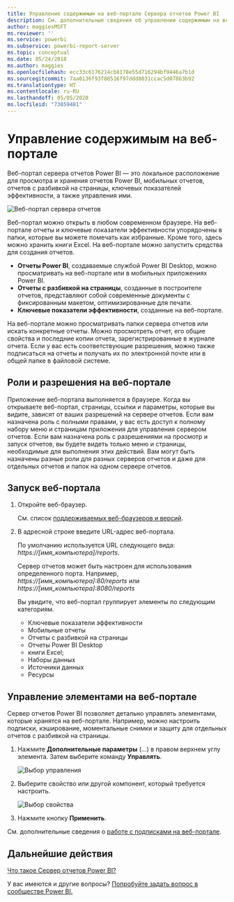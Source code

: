 ```yaml
---
title: Управление содержимым на веб-портале Сервера отчетов Power BI
description: См. дополнительные сведения об управлении содержимым на веб-портале Сервера отчетов Power BI.
author: maggiesMSFT
ms.reviewer: ''
ms.service: powerbi
ms.subservice: powerbi-report-server
ms.topic: conceptual
ms.date: 05/24/2018
ms.author: maggies
ms.openlocfilehash: ecc33c6176214cb8178e55d716294bf9446a7b1d
ms.sourcegitcommit: 7aa0136f93f88516f97ddd8031ccac5d07863b92
ms.translationtype: HT
ms.contentlocale: ru-RU
ms.lasthandoff: 05/05/2020
ms.locfileid: "73859481"
---
```

# <a name="manage-content-in-the-web-portal"></a>Управление содержимым на веб-портале 
Веб-портал сервера отчетов Power BI — это локальное расположение для просмотра и хранения отчетов Power BI, мобильных отчетов, отчетов с разбивкой на страницы, ключевых показателей эффективности, а также управления ими.

![Веб-портал сервера отчетов](media/getting-around/report-server-web-portal.png)

Веб-портал можно открыть в любом современном браузере. На веб-портале отчеты и ключевые показатели эффективности упорядочены в папки, которые вы можете помечать как избранные. Кроме того, здесь можно хранить книги Excel. На веб-портале можно запустить средства для создания отчетов.

* **Отчеты Power BI**, создаваемые службой Power BI Desktop, можно просматривать на веб-портале или в мобильных приложениях Power BI.
* **Отчеты с разбивкой на страницы**, созданные в построителе отчетов, представляют собой современные документы с фиксированным макетом, оптимизированные для печати.
* **Ключевые показатели эффективности**, созданные на веб-портале.

На веб-портале можно просматривать папки сервера отчетов или искать конкретные отчеты. Можно просмотреть отчет, его общие свойства и последние копии отчета, зарегистрированные в журнале отчета. Если у вас есть соответствующие разрешения, можно также подписаться на отчеты и получать их по электронной почте или в общей папке в файловой системе.

## <a name="web-portal-roles-and-permissions"></a>Роли и разрешения на веб-портале
Приложение веб-портала выполняется в браузере. Когда вы открываете веб-портал, страницы, ссылки и параметры, которые вы видите, зависят от ваших разрешений на сервере отчетов. Если вам назначена роль с полными правами, у вас есть доступ к полному набору меню и страницам приложения для управления сервером отчетов. Если вам назначена роль с разрешениями на просмотр и запуск отчетов, вы будете видеть только меню и страницы, необходимые для выполнения этих действий. Вам могут быть назначены разные роли для разных серверов отчетов и даже для отдельных отчетов и папок на одном сервере отчетов.

## <a name="start-the-web-portal"></a>Запуск веб-портала
1. Откройте веб-браузер.
   
    См. список [поддерживаемых веб-браузеров и версий](browser-support.md).
2. В адресной строке введите URL-адрес веб-портала.
   
    По умолчанию используется URL следующего вида: <em>https://[имя_компьютера]/reports</em>.
   
    Сервер отчетов может быть настроен для использования определенного порта. Например, <em>https://[имя_компьютера]:80/reports</em> или <em>https://[имя_компьютера]:8080/reports</em>
   
    Вы увидите, что веб-портал группирует элементы по следующим категориям.
   
   * Ключевые показатели эффективности
   * Мобильные отчеты
   * Отчеты с разбивкой на страницы
   * Отчеты Power BI Desktop
   * книги Excel;
   * Наборы данных
   * Источники данных
   * Ресурсы

## <a name="manage-items-in-the-web-portal"></a>Управление элементами на веб-портале
Сервер отчетов Power BI позволяет детально управлять элементами, которые хранятся на веб-портале. Например, можно настроить подписки, кэширование, моментальные снимки и защиту для отдельных отчетов с разбивкой на страницы.

1. Нажмите **Дополнительные параметры** (…) в правом верхнем углу элемента. Затем выберите команду **Управлять**.
   
    ![Выбор управления](media/getting-around/report-server-web-portal-manage-ellipsis.png)
2. Выберите свойство или другой компонент, который требуется настроить.
   
    ![Выбор свойства](media/getting-around/report-server-web-portal-manage-properties.png)
3. Нажмите кнопку **Применить**.

См. дополнительные сведения о [работе с подписками на веб-портале](https://docs.microsoft.com/sql/reporting-services/working-with-subscriptions-web-portal).

## <a name="next-steps"></a>Дальнейшие действия
[Что такое Сервер отчетов Power BI?](get-started.md)

У вас имеются и другие вопросы? [Попробуйте задать вопрос в сообществе Power BI.](https://community.powerbi.com/)

